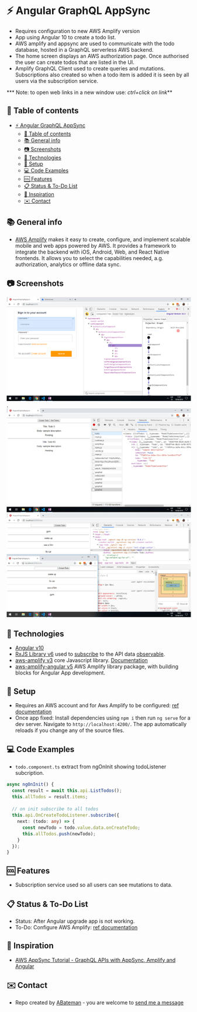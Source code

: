 # :zap: Angular GraphQL AppSync

* Requires configuration to new AWS Amplify version
* App using Angular 10 to create a todo list.
* AWS amplify and appsync are used to communicate with the todo database, hosted in a GraphQL serverless AWS backend.
* The home screen displays an AWS authorization page. Once authorised the user can create todos that are listed in the UI.
* Amplify GraphQL Client used to create queries and mutations. Subscriptions also created so when a todo item is added it is seen by all users via the subscription service.

*** Note: to open web links in a new window use: _ctrl+click on link_**

## :page_facing_up: Table of contents

* [:zap: Angular GraphQL AppSync](#zap-angular-graphql-appsync)
  * [:page_facing_up: Table of contents](#page_facing_up-table-of-contents)
  * [:books: General info](#books-general-info)
  * [:camera: Screenshots](#camera-screenshots)
  * [:signal_strength: Technologies](#signal_strength-technologies)
  * [:floppy_disk: Setup](#floppy_disk-setup)
  * [:computer: Code Examples](#computer-code-examples)
  * [:cool: Features](#cool-features)
  * [:clipboard: Status & To-Do List](#clipboard-status--to-do-list)
  * [:clap: Inspiration](#clap-inspiration)
  * [:envelope: Contact](#envelope-contact)

## :books: General info

* [AWS Amplify](https://aws.amazon.com/amplify/?nc1=h_ls) makes it easy to create, configure, and implement scalable mobile and web apps powered by AWS. It provides a framework to integrate the backend with iOS, Android, Web, and React Native frontends. It allows you to select the capabilities needed, a.g. authorization, analytics or offline data sync.

## :camera: Screenshots

![Example screenshot](./img/auth.png).
![Example screenshot](./img/todos.png)
![Example screenshot](./img/updates.png)

## :signal_strength: Technologies

* [Angular v10](https://angular.io/)
* [RxJS Library v6](https://angular.io/guide/rx-library) used to [subscribe](http://reactivex.io/documentation/operators/subscribe.html) to the API data [observable](http://reactivex.io/documentation/observable.html).
* [aws-amplify v3](https://www.npmjs.com/package/aws-amplify) core Javascript library. [Documentation](https://aws-amplify.github.io/docs/js/start?platform=purejs)
* [aws-amplify-angular v5](https://www.npmjs.com/package/aws-amplify-angular) AWS Amplify library package, with building blocks for Angular App development.

## :floppy_disk: Setup

* Requires an AWS account and for Aws Amplify to be configured: [ref documentation](https://docs.amplify.aws/start/getting-started/installation/q/integration/angular#option-1-watch-the-video-guide)
* Once app fixed: Install dependencies using `npm i` then run `ng serve` for a dev server. Navigate to `http://localhost:4200/`. The app automatically reloads if you change any of the source files.

## :computer: Code Examples

* `todo.component.ts` extract from ngOnInit showing todoListener subcription.

```Typescript
async ngOnInit() {
  const result = await this.api.ListTodos();
  this.allTodos = result.items;

  // on init subscribe to all todos
  this.api.OnCreateTodoListener.subscribe({
    next: (todo: any) => {
      const newTodo = todo.value.data.onCreateTodo;
      this.allTodos.push(newTodo);
    }
  });
}
```

## :cool: Features

* Subscription service used so all users can see mutations to data.

## :clipboard: Status & To-Do List

* Status: After Angular upgrade app is not working.
* To-Do: Configure AWS Amplify: [ref documentation](https://docs.amplify.aws/start/getting-started/installation/q/integration/angular#option-1-watch-the-video-guide)

## :clap: Inspiration

* [AWS AppSync Tutorial - GraphQL APIs with AppSync, Amplify and Angular](https://www.youtube.com/watch?v=QEMfnr5MO1w)

## :envelope: Contact

* Repo created by [ABateman](https://www.andrewbateman.org) - you are welcome to [send me a message](https://andrewbateman.org/contact)
